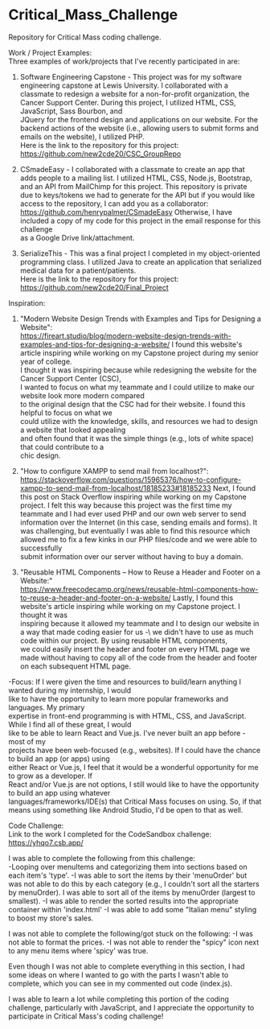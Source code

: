 # Critical_Mass_Challenge
Repository for Critical Mass coding challenge.

Work / Project Examples:\
Three examples of work/projects that I've recently participated in are:
1) Software Engineering Capstone - This project was for my software engineering capstone at Lewis University. I collaborated with a classmate to redesign a website for a non-for-profit organization, the Cancer Support Center. During this project, I utilized HTML, CSS, JavaScript, Sass Bourbon, and\
JQuery for the frontend design and applications on our website. For the backend actions of the website (i.e., allowing users to submit forms and emails on the website), I utilized PHP.\
Here is the link to the repository for this project: https://github.com/new2cde20/CSC_GroupRepo

2) CSmadeEasy - I collaborated with a classmate to create an app that adds people to a mailing list. I utilized HTML, CSS, Node.js, Bootstrap, and an API from MailChimp for this project. This repository is private due to keys/tokens we had to generate for the API but if you would like\
access to the repository, I can add you as a collaborator: https://github.com/henrypalmer/CSmadeEasy
Otherwise, I have included a copy of my code for this project in the email response for this challenge\
as a Google Drive link/attachment.

3) SerializeThis - This was a final project I completed in my object-oriented programming class. I utilized Java to create an application that serialized medical data for a patient/patients.\
Here is the link to the repository for this project: https://github.com/new2cde20/Final_Project


Inspiration:
1) "Modern Website Design Trends with Examples and Tips for Designing a Website":\
https://fireart.studio/blog/modern-website-design-trends-with-examples-and-tips-for-designing-a-website/
I found this website's article inspiring while working on my Capstone project during my senior year of college.\
I thought it was inspiring because while redesigning the website for the Cancer Support Center (CSC),\
I wanted to focus on what my teammate and I could utilize to make our website look more modern compared\
to the original design that the CSC had for their website. I found this helpful to focus on what we\
could utilize with the knowledge, skills, and resources we had to design a website that looked appealing\
and often found that it was the simple things (e.g., lots of white space) that could contribute to a\
chic design.

2) "How to configure XAMPP to send mail from localhost?":\
https://stackoverflow.com/questions/15965376/how-to-configure-xampp-to-send-mail-from-localhost/18185233#18185233
Next, I found this post on Stack Overflow inspiring while working on my Capstone project. I felt this way because
this project was the first time my teammate and I had ever used PHP and our own web server to send information over the Internet (in this case, sending emails and forms). It was challenging, but eventually I was able
to find this resource which allowed me to fix a few kinks in our PHP files/code and we were able to successfully\
submit information over our server without having to buy a domain.

3) "Reusable HTML Components – How to Reuse a Header and Footer on a Website:"\
https://www.freecodecamp.org/news/reusable-html-components-how-to-reuse-a-header-and-footer-on-a-website/
Lastly, I found this website's article inspiring while working on my Capstone project. I thought it was\
inspiring because it allowed my teammate and I to design our website in a way that made coding easier for us -\ we didn't have to use as much code within our project. By using reusable HTML components,\
we could easily insert the header and footer on every HTML page we made without having to copy all of the code
from the header and footer on each subsequent HTML page.


-Focus: If I were given the time and resources to build/learn anything I wanted during my internship, I would\
like to have the opportunity to learn more popular frameworks and languages. My primary\
expertise in front-end programming is with HTML, CSS, and JavaScript. While I find all of these great, I would\
like to be able to learn React and Vue.js. I've never built an app before - most of my\
projects have been web-focused (e.g., websites). If I could have the chance to build an app (or apps) using\
either React or Vue.js, I feel that it would be a wonderful opportunity for me to grow as a developer. If\
React and/or Vue.js are not options, I still would like to have the opportunity to build an app using whatever\
languages/frameworks/IDE(s) that Critical Mass focuses on using. So, if that means using something like Android Studio, I'd be open to that as well.


Code Challenge:\
Link to the work I completed for the CodeSandbox challenge: https://yhqo7.csb.app/

I was able to complete the following from this challenge:\
-Looping over menuItems and categorizing them into sections based on each item's 'type'.
-I was able to sort the items by their 'menuOrder' but was not able to do this by each category (e.g., I couldn't sort all the starters by menuOrder). I was able to sort all of the items by menuOrder (largest to smallest).
-I was able to render the sorted results into the appropriate container within 'index.html'
-I was able to add some "Italian menu" styling to boost my store's sales.

I was not able to complete the following/got stuck on the following:
-I was not able to format the prices.
-I was not able to render the "spicy" icon next to any menu items where 'spicy' was true.

Even though I was not able to complete everything in this section, I had some ideas on where I wanted to go with the parts I wasn't able to complete, which you can see in my commented out code (index.js).

I was able to learn a lot while completing this portion of the coding challenge, particularly with JavaScript, and I appreciate the opportunity to participate in Critical Mass's coding challenge!

